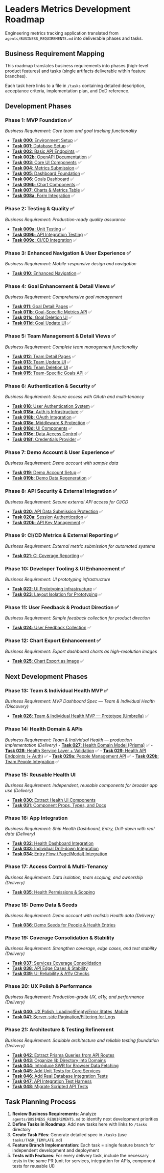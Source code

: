 # Leaders Metrics Development Roadmap

Engineering metrics tracking application translated from `agents/BUSINESS_REQUIREMENTS.md` into deliverable phases and tasks.

## Business Requirement Mapping

This roadmap translates business requirements into phases (high-level product features) and tasks (single artifacts deliverable within feature branches).

Each task here links to a file in `/tasks` containing detailed description, acceptance criteria, implementation plan, and DoD reference.

## Development Phases

### Phase 1: MVP Foundation ✅
*Business Requirement: Core team and goal tracking functionality*
- [**Task 000**: Environment Setup](/tasks/000-environment-setup.md) ✅
- [**Task 001**: Database Setup](/tasks/001-database-setup.md) ✅  
- [**Task 002**: Basic API Endpoints](/tasks/002-basic-api-endpoints.md) ✅
- [**Task 002b**: OpenAPI Documentation](/tasks/002b-openapi-docs.md) ✅
- [**Task 003**: Core UI Components](/tasks/003-core-ui-components.md) ✅
- [**Task 004**: Metrics Submission](/tasks/004-metrics-submission.md) ✅
- [**Task 005**: Dashboard Foundation](/tasks/005-simple-dashboard.md) ✅
- [**Task 006**: Goals Dashboard](/tasks/006-goals-summary-dashboard.md) ✅
- [**Task 006b**: Chart Components](/tasks/006b-chart-components-setup.md) ✅
- [**Task 007**: Charts & Metrics Table](/tasks/007-goal-charts-metrics-table.md) ✅
- [**Task 008a**: Form Integration](/tasks/008a-team-goal-form-integration.md) ✅

### Phase 2: Testing & Quality ✅
*Business Requirement: Production-ready quality assurance*
- [**Task 009a**: Unit Testing](/tasks/009a-unit-testing-foundation.md) ✅
- [**Task 009b**: API Integration Testing](/tasks/009b-api-integration-testing.md) ✅
- [**Task 009c**: CI/CD Integration](/tasks/009c-ci-cd-integration.md) ✅

### Phase 3: Enhanced Navigation & User Experience ✅
*Business Requirement: Mobile-responsive design and navigation*
- [**Task 010**: Enhanced Navigation](/tasks/010-enhanced-navigation-system.md) ✅

### Phase 4: Goal Enhancement & Detail Views ✅
*Business Requirement: Comprehensive goal management*
- [**Task 011**: Goal Detail Pages](/tasks/011-goal-detail-pages.md) ✅
- [**Task 011b**: Goal-Specific Metrics API](/tasks/011b-goal-specific-metrics-api.md) ✅
- [**Task 011c**: Goal Deletion UI](/tasks/011c-goal-deletion-ui.md) ✅
- [**Task 011d**: Goal Update UI](/tasks/011d-goal-update-ui.md) ✅

### Phase 5: Team Management & Detail Views ✅
*Business Requirement: Complete team management functionality*
- [**Task 012**: Team Detail Pages](/tasks/012-team-detail-pages.md) ✅
- [**Task 013**: Team Update UI](/tasks/013-team-update-ui.md) ✅
- [**Task 014**: Team Deletion UI](/tasks/014-team-deletion-ui.md) ✅
- [**Task 015**: Team-Specific Goals API](/tasks/015-team-specific-goals-api.md) ✅

### Phase 6: Authentication & Security ✅
*Business Requirement: Secure access with OAuth and multi-tenancy*
- [**Task 018**: User Authentication System](/tasks/018-user-authentication-system.md) ✅
- [**Task 018a**: Auth.js Infrastructure](/tasks/018a-authjs-infrastructure-setup.md) ✅
- [**Task 018b**: OAuth Integration](/tasks/018b-authjs-oauth-integration.md) ✅
- [**Task 018c**: Middleware & Protection](/tasks/018c-authjs-middleware-protection.md) ✅
- [**Task 018d**: UI Components](/tasks/018d-authjs-ui-components.md) ✅
- [**Task 018e**: Data Access Control](/tasks/018e-authjs-data-access-control.md) ✅
- [**Task 018f**: Credentials Provider](/tasks/018f-authjs-credentials-provider.md) ✅

### Phase 7: Demo Account & User Experience ✅
*Business Requirement: Demo account with sample data*
- [**Task 019**: Demo Account Setup](/tasks/019-demo-account-setup.md) ✅
- [**Task 019b**: Demo Data Regeneration](/tasks/019b-demo-data-regeneration.md) ✅

### Phase 8: API Security & External Integration ✅
*Business Requirement: Secure external API access for CI/CD*
- [**Task 020**: API Data Submission Protection](/tasks/020-api-data-submission-protection.md) ✅
- [**Task 020a**: Session Authentication](/tasks/020a-api-session-authentication.md) ✅
- [**Task 020b**: API Key Management](/tasks/020b-api-key-management.md) ✅

### Phase 9: CI/CD Metrics & External Reporting ✅
*Business Requirement: External metric submission for automated systems*
- [**Task 021**: CI Coverage Reporting](/tasks/021-ci-coverage-reporting.md) ✅

### Phase 10: Developer Tooling & UI Enhancement ✅
*Business Requirement: UI prototyping infrastructure*
- [**Task 022**: UI Prototyping Infrastructure](/tasks/022-ui-prototyping-infrastructure.md) ✅
- [**Task 023**: Layout Isolation for Prototyping](/tasks/023-layout-isolation-prototyping.md) ✅

### Phase 11: User Feedback & Product Direction ✅
*Business Requirement: Simple feedback collection for product direction*
- [**Task 024**: User Feedback Collection](/tasks/024-user-feedback-collection.md) ✅

### Phase 12: Chart Export Enhancement ✅
*Business Requirement: Export dashboard charts as high-resolution images*
- [**Task 025**: Chart Export as Image](/tasks/025-chart-export-as-image.md) ✅

## Next Development Phases

### Phase 13: Team & Individual Health MVP ✅
*Business Requirement: MVP Dashboard Spec — Team & Individual Health (Discovery)*
- [**Task 026**: Team & Individual Health MVP — Prototype (Umbrella)](/tasks/026-health-mvp-prototype.md) ✅

### Phase 14: Health Domain & APIs
*Business Requirement: Team & Individual Health — production implementation (Delivery)*
	- [**Task 027**: Health Domain Model (Prisma)](/tasks/027-health-domain-model.md) ✅
	- [**Task 028**: Health Service Layer + Validation](/tasks/028-health-service-layer.md) ✅
	- [**Task 029**: Health API Endpoints (+ Auth)](/tasks/029-health-api-endpoints.md) ✅
		- [**Task 029a**: People Management API](/tasks/029a-people-management-api.md) ✅
		- [**Task 029b**: Team People Integration](/tasks/029b-team-people-integration.md) ✅

### Phase 15: Reusable Health UI
*Business Requirement: Independent, reusable components for broader app use (Delivery)*
- [**Task 030**: Extract Health UI Components](/tasks/030-health-ui-components-extraction.md)
- [**Task 031**: Component Props, Types, and Docs](/tasks/031-health-ui-component-contracts.md)

### Phase 16: App Integration
*Business Requirement: Ship Health Dashboard, Entry, Drill-down with real data (Delivery)*
- [**Task 032**: Health Dashboard Integration](/tasks/032-health-dashboard-integration.md)
- [**Task 033**: Individual Drill-down Integration](/tasks/033-health-drilldown-integration.md)
- [**Task 034**: Entry Flow (Page/Modal) Integration](/tasks/034-health-entry-integration.md)

### Phase 17: Access Control & Multi‑Tenancy
*Business Requirement: Data isolation, team scoping, and ownership (Delivery)*
- [**Task 035**: Health Permissions & Scoping](/tasks/035-health-permissions-multitenancy.md)

### Phase 18: Demo Data & Seeds
*Business Requirement: Demo account with realistic Health data (Delivery)*
- [**Task 036**: Demo Seeds for People & Health Entries](/tasks/036-health-demo-seeds.md)

### Phase 19: Coverage Consolidation & Stability
*Business Requirement: Strengthen coverage, edge cases, and test stability (Delivery)*
- [**Task 037**: Services Coverage Consolidation](/tasks/037-health-unit-tests.md)
- [**Task 038**: API Edge Cases & Stability](/tasks/038-health-api-integration-tests.md)
- [**Task 039**: UI Reliability & A11y Checks](/tasks/039-health-ui-tests.md)

### Phase 20: UX Polish & Performance
*Business Requirement: Production-grade UX, a11y, and performance (Delivery)*
- [**Task 040**: UX Polish, Loading/Empty/Error States, Mobile](/tasks/040-health-ux-polish.md)
- [**Task 041**: Server-side Pagination/Filtering for Logs](/tasks/041-health-log-scaling.md)

### Phase 21: Architecture & Testing Refinement
*Business Requirement: Scalable architecture and reliable testing foundation (Delivery)*
- [**Task 042**: Extract Prisma Queries from API Routes](/tasks/042-service-layer-refactor.md)
- [**Task 043**: Organize lib Directory into Domains](/tasks/043-lib-structure-organization.md)
- [**Task 044**: Introduce SWR for Browser Data Fetching](/tasks/044-browser-data-caching.md)
- [**Task 045**: Add Unit Tests for Core Services](/tasks/045-service-unit-tests.md)
- [**Task 046**: Add Real Database Integration Tests](/tasks/046-real-db-integration-tests.md)
- [**Task 047**: API Integration Test Harness](/tasks/047-api-integration-harness.md)
- [**Task 048**: Migrate Scripted API Tests](/tasks/048-migrate-api-tests.md)

## Task Planning Process

1. **Review Business Requirements**: Analyze `agents/BUSINESS_REQUIREMENTS.md` to identify next development priorities
2. **Define Tasks in Roadmap**: Add new tasks here with links to `/tasks` directory
3. **Create Task Files**: Generate detailed spec in `/tasks` (use `tasks/TASK_TEMPLATE.md`)
4. **Feature Branch Implementation**: Each task = single feature branch for independent development and deployment
5. **Tests with Features**: For every delivery task, include the necessary tests in the same PR (unit for services, integration for APIs, component tests for reusable UI)
